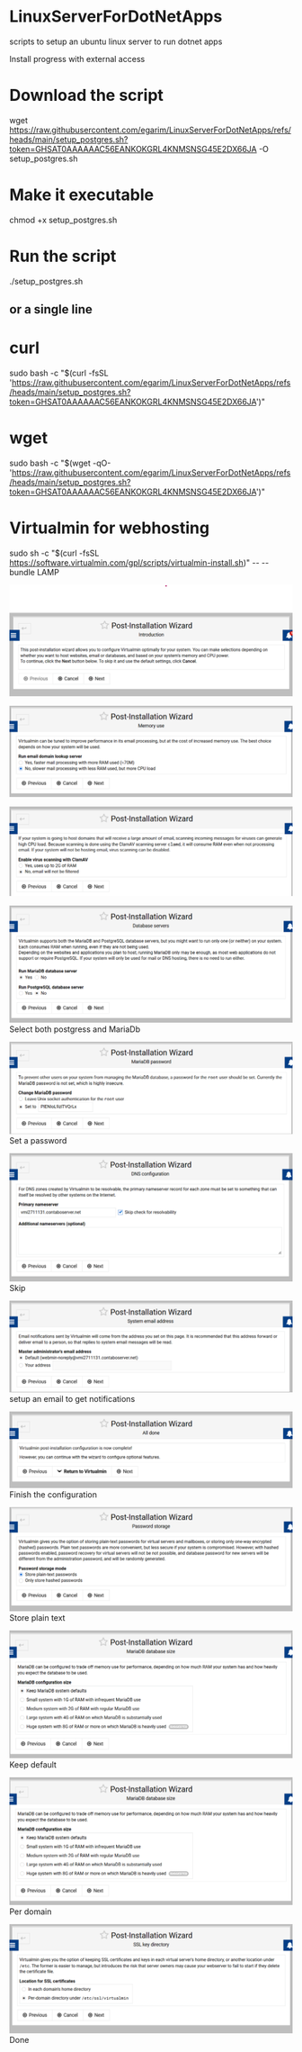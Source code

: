 # LinuxServerForDotNetApps
scripts to setup an ubuntu linux server to run dotnet apps


Install progress with external access

# Download the script
wget https://raw.githubusercontent.com/egarim/LinuxServerForDotNetApps/refs/heads/main/setup_postgres.sh?token=GHSAT0AAAAAAC56EANKOKGRL4KNMSNSG45E2DX66JA -O setup_postgres.sh

# Make it executable
chmod +x setup_postgres.sh

# Run the script
./setup_postgres.sh

## or a single line

# curl
sudo bash -c "$(curl -fsSL 'https://raw.githubusercontent.com/egarim/LinuxServerForDotNetApps/refs/heads/main/setup_postgres.sh?token=GHSAT0AAAAAAC56EANKOKGRL4KNMSNSG45E2DX66JA')"

# wget
sudo bash -c "$(wget -qO- 'https://raw.githubusercontent.com/egarim/LinuxServerForDotNetApps/refs/heads/main/setup_postgres.sh?token=GHSAT0AAAAAAC56EANKOKGRL4KNMSNSG45E2DX66JA')"


# Virtualmin for webhosting

sudo sh -c "$(curl -fsSL https://software.virtualmin.com/gpl/scripts/virtualmin-install.sh)" -- --bundle LAMP

![Server Setup](1.png)


![Run email domain lookup server ](2.png)


![Enable virus scanning with ClamAV](3.png)

![Database servers](4.png)
Select both postgress and MariaDb

![MariaDB password](5.png)
Set a password

![DNS configuration](6.png)
Skip

![System email address](7.png)
setup an email to get notifications

![All done](8.png)
Finish the configuration


![Password storage](9.png)
Store plain text

![MariaDB database size](10.png)
Keep default


![SSL key directory](10.png)
Per domain



![complete](11.png)
Done